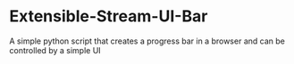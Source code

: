 # Extensible-Stream-UI-Bar
A simple python script that creates a progress bar in a browser and can be controlled by a simple UI

